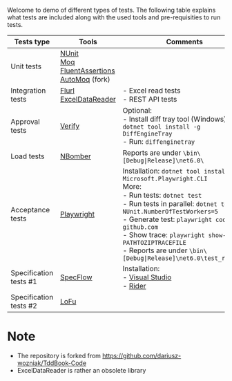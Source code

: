 Welcome to demo of different types of tests. The following table explains what tests are included along with the used tools and pre-requisities to run tests.

| Tests type |  Tools  | Comments  |
|---|---|---|
|  Unit tests | [NUnit](https://nunit.org/)<br/>[Moq](https://github.com/moq/moq4)<br />[FluentAssertions](https://fluentassertions.com/)<br />[AutoMoq](https://github.com/dariusz-wozniak/AutoMoq) (fork)   |   |
|  Integration tests |  [Flurl](https://flurl.dev/)<br />[ExcelDataReader](https://github.com/ExcelDataReader/ExcelDataReader) |  - Excel read tests<br />- REST API tests |
| Approval tests  | [Verify](https://github.com/VerifyTests/Verify)  |   Optional:<br />- Install diff tray tool (Windows): `dotnet tool install -g DiffEngineTray`<br />- Run: `diffenginetray`
| Load tests | [NBomber](https://nbomber.com/) | Reports are under `\bin\[Debug\|Release]\net6.0\`
| Acceptance tests | [Playwright](https://playwright.dev/) | Installation: `dotnet tool install -g Microsoft.Playwright.CLI`<br />More:<br />- Run tests: `dotnet test`<br />- Run tests in parallel: `dotnet test -- NUnit.NumberOfTestWorkers=5`<br />- Generate test: `playwright codegen github.com`<br />- Show trace: `playwright show-trace PATHTOZIPTRACEFILE`<br />- Reports are under `\bin\[Debug\|Release]\net6.0\test_reports`
| Specification tests #1 | [SpecFlow](https://specflow.org/) | Installation:<br />- [Visual Studio](https://docs.specflow.org/projects/specflow/en/latest/visualstudio/visual-studio-installation.html)<br />- [Rider](https://docs.specflow.org/projects/specflow/en/latest/Rider/rider-installation.html)
| Specification tests #2 | [LoFu](https://github.com/hlaueriksson/LoFuUnit)

# Note
- The repository is forked from https://github.com/dariusz-wozniak/TddBook-Code
- ExcelDataReader is rather an obsolete library
